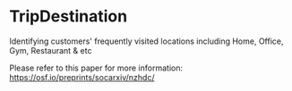 # TripDestination
Identifying customers' frequently visited locations including Home, Office, Gym, Restaurant &amp; etc


Please refer to this paper for more information:
https://osf.io/preprints/socarxiv/nzhdc/
